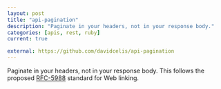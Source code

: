 ```yaml
---
layout: post
title: "api-pagination"
description: "Paginate in your headers, not in your response body."
categories: [apis, rest, ruby]
current: true

external: https://github.com/davidcelis/api-pagination
---
```


Paginate in your headers, not in your response body.
This follows the proposed [RFC-5988](http://tools.ietf.org/html/rfc5988) standard for Web linking.

